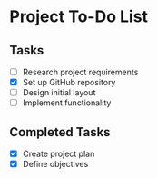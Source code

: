 # Project To-Do List

## Tasks
- [ ] Research project requirements
- [x] Set up GitHub repository
- [ ] Design initial layout
- [ ] Implement functionality

## Completed Tasks
- [x] Create project plan
- [x] Define objectives
